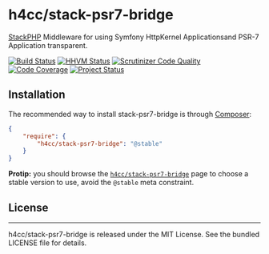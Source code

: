 # h4cc/stack-psr7-bridge


[StackPHP](http://stackphp.com/) Middleware for using Symfony HttpKernel Applicationsand PSR-7 Application transparent.

[![Build Status](https://travis-ci.org/h4cc/stack-psr7-bridge.svg)](https://travis-ci.org/h4cc/stack-psr7-bridge)
[![HHVM Status](http://hhvm.h4cc.de/badge/h4cc/stack-psr7-bridge.svg)](http://hhvm.h4cc.de/package/h4cc/stack-psr7-bridge)
[![Scrutinizer Code Quality](https://scrutinizer-ci.com/g/h4cc/stack-psr7-bridge/badges/quality-score.png)](https://scrutinizer-ci.com/g/h4cc/stack-psr7-bridge/)
[![Code Coverage](https://scrutinizer-ci.com/g/h4cc/stack-psr7-bridge/badges/coverage.png)](https://scrutinizer-ci.com/g/h4cc/stack-psr7-bridge/)
[![Project Status](http://stillmaintained.com/h4cc/stack-psr7-bridge.png)](http://stillmaintained.com/h4cc/stack-psr7-bridge)


## Installation

The recommended way to install stack-psr7-bridge is through [Composer](http://getcomposer.org/):

``` json
{
    "require": {
        "h4cc/stack-psr7-bridge": "@stable"
    }
}
```

**Protip:** you should browse the [`h4cc/stack-psr7-bridge`](https://packagist.org/packages/h4cc/stack-psr7-bridge)
page to choose a stable version to use, avoid the `@stable` meta constraint.


## License
-------

h4cc/stack-psr7-bridge is released under the MIT License. See the bundled LICENSE file for details.
